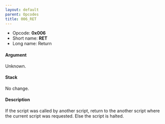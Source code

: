 ```yaml
---
layout: default
parent: Opcodes
title: 006_RET
---
```


-   Opcode: **0x006**
-   Short name: **RET**
-   Long name: Return

#### Argument

Unknown.

#### Stack

No change.

#### Description

If the script was called by another script, return to the another script where the current script was requested. Else the script is halted.
